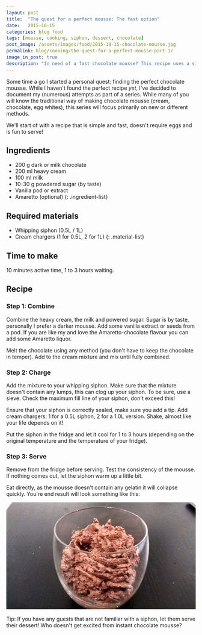 ```yaml
---
layout: post
title:  "The quest for a perfect mousse: The fast option"
date:   2015-10-15
categories: blog food
tags: [mousse, cooking, siphon, dessert, chocolate]
post_image: /assets/images/food/2015-10-15-chocolate-mousse.jpg
permalink: blog/cooking/the-quest-for-a-perfect-mousse-part-1/
image_in_post: true
description: "In need of a fast chocolate mousse? This recipe uses a siphon to get the job done."
---
```


Some time a go I started a personal quest: finding the perfect chocolate mousse. While I haven't found the perfect recipe *yet*, I've decided to document my (numerous) attempts as part of a series. While many of you will know the traditional way of making chocolate mousse (cream, chocolate, egg whites), this series will focus primarily on new or different methods.

We'll start of with a recipe that is simple and fast, doesn't require eggs and is fun to serve!

## Ingredients

- 200 g dark or milk chocolate
- 200 ml heavy cream
- 100 ml milk
- 10-30 g powdered sugar (by taste)
- Vanilla pod or extract
- Amaretto (optional)
{: .ingredient-list}

## Required materials

- Whipping siphon (0.5L / 1L)
- Cream chargers (1 for 0.5L, 2 for 1L)
{: .material-list}

## Time to make

10 minutes active time, 1 to 3 hours waiting.

## Recipe

### Step 1: Combine

Combine the heavy cream, the milk and powered sugar. Sugar is by taste, personally I prefer a darker mousse. Add some vanilla extract or seeds from a pod. If you are like my and love the Amaretto-chocolate flavour you can add some Amaretto liquor.

Melt the chocolate using any method (you don't have to keep the chocolate in temper). Add to the cream mixture and mix until fully combined.

### Step 2: Charge

Add the mixture to your whipping siphon. Make sure that the mixture doesn't contain any lumps, this can clog up your siphon. To be sure, use a sieve. Check the maximum fill line of your siphon, don't exceed this!

Ensure that your siphon is correctly sealed, make sure you add a tip. Add cream chargers: 1 for a 0.5L siphon, 2 for a 1.0L version. Shake, almost like your life depends on it!

Put the siphon in the fridge and let it cool for 1 to 3 hours (depending on the original temperature and the temperature of your fridge).

### Step 3: Serve

Remove from the fridge before serving. Test the consistency of the mousse. If nothing comes out, let the siphon warm up a little bit.

Eat directly, as the mousse doesn't contain any gelatin it will collapse quickly. You're end result will look something like this:

![Chocolate mousse, with amaretto and vanilla flavour.](/assets/images/recipes/chocolate-mousse-2.jpg)

Tip: If you have any guests that are not familiar with a siphon, let them serve their dessert! Who doesn't get excited from instant chocolate mousse?
